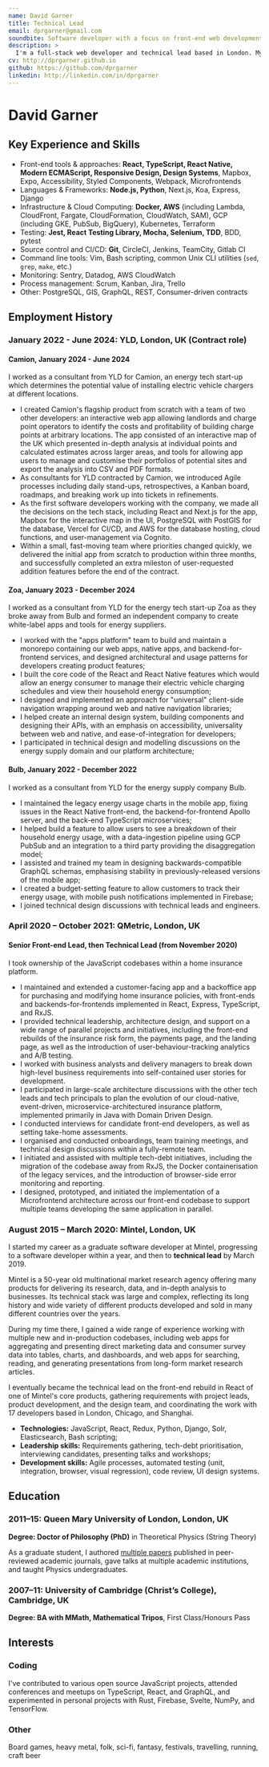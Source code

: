 ```yaml
---
name: David Garner
title: Technical Lead
email: dprgarner@gmail.com
soundbite: Software developer with a focus on front-end web development
description: >
  I'm a full-stack web developer and technical lead based in London. My primary focus is front-end development with TypeScript and React, but I also have considerable professional experience in back-end development with Node.js, Python, and Django. I place a strong emphasis on quality in all of my code, and consider code review and automated testing to be essential parts of the development process.
cv: http://dprgarner.github.io
github: https://github.com/dprgarner
linkedin: http://linkedin.com/in/dprgarner
---
```


# David Garner

## Key Experience and Skills

- Front-end tools & approaches: **React, TypeScript, React Native, Modern ECMAScript, Responsive Design, Design Systems**, Mapbox, Expo, Accessibility, Styled Components, Webpack, Microfrontends
- Languages & Frameworks: **Node.js, Python**, Next.js, Koa, Express, Django
- Infrastructure & Cloud Computing: **Docker, AWS** (including Lambda, CloudFront, Fargate, CloudFormation, CloudWatch, SAM), GCP (including GKE, PubSub, BigQuery), Kubernetes, Terraform
- Testing: **Jest, React Testing Library, Mocha, Selenium, TDD**, BDD, pytest
- Source control and CI/CD: **Git**, CircleCI, Jenkins, TeamCity, Gitlab CI
- Command line tools: Vim, Bash scripting, common Unix CLI utilities (`sed`, `grep`, `make`, etc.)
- Monitoring: Sentry, Datadog, AWS CloudWatch
- Process management: Scrum, Kanban, Jira, Trello
- Other: PostgreSQL, GIS, GraphQL, REST, Consumer-driven contracts

## Employment History

### January 2022 - June 2024: YLD, London, UK (Contract role)

#### Camion, January 2024 - June 2024

I worked as a consultant from YLD for Camion, an energy tech start-up which determines the potential value of installing electric vehicle chargers at different locations.

- I created Camion's flagship product from scratch with a team of two other developers: an interactive web app allowing landlords and charge point operators to identify the costs and profitability of building charge points at arbitrary locations. The app consisted of an interactive map of the UK which presented in-depth analysis at individual points and calculated estimates across larger areas, and tools for allowing app users to manage and customise their portfolios of potential sites and export the analysis into CSV and PDF formats.
- As consultants for YLD contracted by Camion, we introduced Agile processes including daily stand-ups, retrospectives, a Kanban board, roadmaps, and breaking work up into tickets in refinements.
- As the first software developers working with the company, we made all the decisions on the tech stack, including React and Next.js for the app, Mapbox for the interactive map in the UI, PostgreSQL with PostGIS for the database, Vercel for CI/CD, and AWS for the database hosting, cloud functions, and user-management via Cognito.
- Within a small, fast-moving team where priorities changed quickly, we delivered the initial app from scratch to production within three months, and successfully completed an extra mileston of user-requested addition features before the end of the contract.

#### Zoa, January 2023 - December 2024

I worked as a consultant from YLD for the energy tech start-up Zoa as they broke away from Bulb and formed an independent company to create white-label apps and tools for energy suppliers.

- I worked with the "apps platform" team to build and maintain a monorepo containing our web apps, native apps, and backend-for-frontend services, and designed architectural and usage patterns for developers creating product features;
- I built the core code of the React and React Native features which would allow an energy consumer to manage their electric vehicle charging schedules and view their household energy consumption;
- I designed and implemented an approach for "universal" client-side navigation wrapping around web and native navigation libraries;
- I helped create an internal design system, building components and designing their APIs, with an emphasis on accessibility, universality between web and native, and ease-of-integration for developers;
- I participated in technical design and modelling discussions on the energy supply domain and our platform architecture;

#### Bulb, January 2022 - December 2022

I worked as a consultant from YLD for the energy supply company Bulb.

- I maintained the legacy energy usage charts in the mobile app, fixing issues in the React Native front-end, the backend-for-frontend Apollo server, and the back-end TypeScript microservices;
- I helped build a feature to allow users to see a breakdown of their household energy usage, with a data-ingestion pipeline using GCP PubSub and an integration to a third party providing the disaggregation model;
- I assisted and trained my team in designing backwards-compatible GraphQL schemas, emphasising stability in previously-released versions of the mobile app;
- I created a budget-setting feature to allow customers to track their energy usage, with mobile push notifications implemented in Firebase;
- I joined technical design discussions with technical leads and engineers.

### April 2020 – October 2021: QMetric, London, UK

#### **Senior Front-end Lead**, then **Technical Lead (from November 2020)**

I took ownership of the JavaScript codebases within a home insurance platform.

- I maintained and extended a customer-facing app and a backoffice app for purchasing and modifying home insurance policies, with front-ends and backends-for-frontends implemented in React, Express, TypeScript, and RxJS.
- I provided technical leadership, architecture design, and support on a wide range of parallel projects and initiatives, including the front-end rebuilds of the insurance risk form, the payments page, and the landing page, as well as the introduction of user-behaviour-tracking analytics and A/B testing.
- I worked with business analysts and delivery managers to break down high-level business requirements into self-contained user stories for development.
- I participated in large-scale architecture discussions with the other tech leads and tech principals to plan the evolution of our cloud-native, event-driven, microservice-architectured insurance platform, implemented primarily in Java with Domain Driven Design.
- I conducted interviews for candidate front-end developers, as well as setting take-home assessments.
- I organised and conducted onboardings, team training meetings, and technical design discussions within a fully-remote team.
- I initiated and assisted with multiple tech-debt initiatives, including the migration of the codebase away from RxJS, the Docker containerisation of the legacy services, and the introduction of browser-side error monitoring and reporting.
- I designed, prototyped, and initiated the implementation of a Microfrontend architecture across our front-end codebase to support multiple teams developing the same application in parallel.

### **August 2015 – March 2020**: Mintel, London, UK

I started my career as a graduate software developer at Mintel, progressing to a software developer within a year, and then to **technical lead** by March 2019.

Mintel is a 50-year old multinational market research agency offering many products for delivering its research, data, and in-depth analysis to businesses. Its technical stack was large and complex, reflecting its long history and wide variety of different products developed and sold in many different countries over the years.

During my time there, I gained a wide range of experience working with multiple new and in-production codebases, including web apps for aggregating and presenting direct marketing data and consumer survey data into tables, charts, and dashboards, and web apps for searching, reading, and generating presentations from long-form market research articles.

I eventually became the technical lead on the front-end rebuild in React of one of Mintel's core products, gathering requirements with project leads, product development, and the design team, and coordinating the work with 17 developers based in London, Chicago, and Shanghai.

- **Technologies:** JavaScript, React, Redux, Python, Django, Solr, Elasticsearch, Bash scripting;
- **Leadership skills:** Requirements gathering, tech-debt prioritisation, interviewing candidates, presenting talks and workshops;
- **Development skills:** Agile processes, automated testing (unit, integration, browser, visual regression), code review, UI design systems.

## Education

### **2011–15: Queen Mary University of London**, London, UK

**Degree: Doctor of Philosophy (PhD)** in Theoretical Physics (String Theory)

As a graduate student, I authored [multiple papers](https://arxiv.org/search/hep-th?searchtype=author&query=Garner%2C+D) published in peer-reviewed academic journals, gave talks at multiple academic institutions, and taught Physics undergraduates.

### **2007–11: University of Cambridge** (Christ’s College), Cambridge, UK

**Degree: BA with MMath, Mathematical Tripos**, First Class/Honours Pass

<!-- <div class="break" /> -->

## Interests

### Coding

I've contributed to various open source JavaScript projects, attended conferences and meetups on TypeScript, React, and GraphQL, and experimented in personal projects with Rust, Firebase, Svelte, NumPy, and TensorFlow.

### Other

Board games, heavy metal, folk, sci-fi, fantasy, festivals, travelling, running, craft beer
